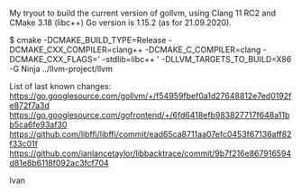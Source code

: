 
My tryout to build the current version of gollvm, using Clang 11 RC2 and CMake 3.18 (libc++)
Go version is 1.15.2 (as for 21.09.2020).

$ cmake -DCMAKE_BUILD_TYPE=Release -DCMAKE_CXX_COMPILER=clang++ -DCMAKE_C_COMPILER=clang -DCMAKE_CXX_FLAGS=' -stdlib=libc++ ' -DLLVM_TARGETS_TO_BUILD=X86 -G Ninja ../llvm-project/llvm

List of last known changes:
https://go.googlesource.com/gollvm/+/f54959fbef0a1d27648812e7ed0192fe872f7a3d
https://go.googlesource.com/gofrontend/+/6fd6418efb983827717f648a11bb5ca6fe93af30
https://github.com/libffi/libffi/commit/ead65ca8711aa07efc0453f67136aff82f33c01f
https://github.com/ianlancetaylor/libbacktrace/commit/9b7f216e867916594d81e8b6118f092ac3fcf704

Ivan
